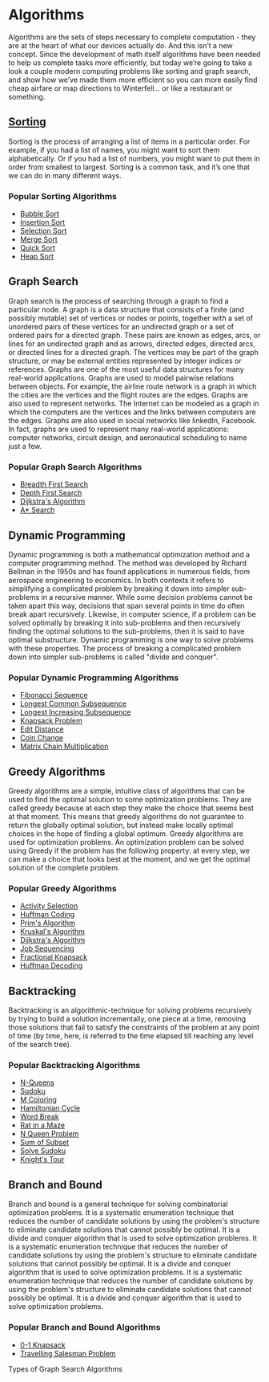 # Algorithms
Algorithms are the sets of steps necessary to complete computation - they are at the heart of what our devices actually do. And this isn’t a new concept. Since the development of math itself algorithms have been needed to help us complete tasks more efficiently, but today we’re going to take a look a couple modern computing problems like sorting and graph search, and show how we’ve made them more efficient so you can more easily find cheap airfare or map directions to Winterfell... or like a restaurant or something.  

## [Sorting](sorting/readme.md)
Sorting is the process of arranging a list of items in a particular order. For example, if you had a list of names, you might want to sort them alphabetically. Or if you had a list of numbers, you might want to put them in order from smallest to largest. Sorting is a common task, and it’s one that we can do in many different ways.
### Popular Sorting Algorithms
* [Bubble Sort](Sorting\BubbleSort\readme.md)
* [Insertion Sort](Sorting\InsertionSort\readme.md)
* [Selection Sort](Sorting\SelectionSort\readme.md)
* [Merge Sort](Sorting\MergeSort\readme.md)
* [Quick Sort](Sorting\QuickSort\readme.md)
* [Heap Sort](Sorting\HeapSort\readme.md)

## Graph Search
Graph search is the process of searching through a graph to find a particular node. A graph is a data structure that consists of a finite (and possibly mutable) set of vertices or nodes or points, together with a set of unordered pairs of these vertices for an undirected graph or a set of ordered pairs for a directed graph. These pairs are known as edges, arcs, or lines for an undirected graph and as arrows, directed edges, directed arcs, or directed lines for a directed graph. The vertices may be part of the graph structure, or may be external entities represented by integer indices or references. Graphs are one of the most useful data structures for many real-world applications. Graphs are used to model pairwise relations between objects. For example, the airline route network is a graph in which the cities are the vertices and the flight routes are the edges. Graphs are also used to represent networks. The Internet can be modeled as a graph in which the computers are the vertices and the links between computers are the edges. Graphs are also used in social networks like linkedIn, Facebook. In fact, graphs are used to represent many real-world applications: computer networks, circuit design, and aeronautical scheduling to name just a few.
### Popular Graph Search Algorithms
* [Breadth First Search](GraphSearch\BreadthFirstSearch\readme.md)
* [Depth First Search](GraphSearch\DepthFirstSearch\readme.md)
* [Dijkstra's Algorithm](GraphSearch\Dijkstra'sAlgorithm\readme.md)
* [A* Search](GraphSearch\A*Search\readme.md)

## Dynamic Programming
Dynamic programming is both a mathematical optimization method and a computer programming method. The method was developed by Richard Bellman in the 1950s and has found applications in numerous fields, from aerospace engineering to economics. In both contexts it refers to simplifying a complicated problem by breaking it down into simpler sub-problems in a recursive manner. While some decision problems cannot be taken apart this way, decisions that span several points in time do often break apart recursively. Likewise, in computer science, if a problem can be solved optimally by breaking it into sub-problems and then recursively finding the optimal solutions to the sub-problems, then it is said to have optimal substructure. Dynamic programming is one way to solve problems with these properties. The process of breaking a complicated problem down into simpler sub-problems is called "divide and conquer".
### Popular Dynamic Programming Algorithms
* [Fibonacci Sequence](DynamicProgramming\FibonacciSequence\readme.md)
* [Longest Common Subsequence](DynamicProgramming\LongestCommonSubsequence\readme.md)
* [Longest Increasing Subsequence](DynamicProgramming\LongestIncreasingSubsequence\readme.md)
* [Knapsack Problem](DynamicProgramming\KnapsackProblem\readme.md)
* [Edit Distance](DynamicProgramming\EditDistance\readme.md)
* [Coin Change](DynamicProgramming\CoinChange\readme.md)
* [Matrix Chain Multiplication](DynamicProgramming\MatrixChainMultiplication\readme.md)

## Greedy Algorithms
Greedy algorithms are a simple, intuitive class of algorithms that can be used to find the optimal solution to some optimization problems. They are called greedy because at each step they make the choice that seems best at that moment. This means that greedy algorithms do not guarantee to return the globally optimal solution, but instead make locally optimal choices in the hope of finding a global optimum. Greedy algorithms are used for optimization problems. An optimization problem can be solved using Greedy if the problem has the following property: at every step, we can make a choice that looks best at the moment, and we get the optimal solution of the complete problem.
### Popular Greedy Algorithms
* [Activity Selection](GreedyActivitySelection\readme.md)
* [Huffman Coding](GreedyHuffmanCoding\readme.md)
* [Prim's Algorithm](GreedyPrimsAlgorithm\readme.md)
* [Kruskal's Algorithm](GreedyKruskalsAlgorithm\readme.md)
* [Dijkstra's Algorithm](GreedyDijkstrasAlgorithm\readme.md)
* [Job Sequencing](GreedyJobSequencing\readme.md)
* [Fractional Knapsack](GreedyFractionalKnapsack\readme.md)
* [Huffman Decoding](GreedyHuffmanDecoding\readme.md)

## Backtracking
Backtracking is an algorithmic-technique for solving problems recursively by trying to build a solution incrementally, one piece at a time, removing those solutions that fail to satisfy the constraints of the problem at any point of time (by time, here, is referred to the time elapsed till reaching any level of the search tree).
### Popular Backtracking Algorithms
* [N-Queens](Backtracking\N-Queens\readme.md)
* [Sudoku](Backtracking\Sudoku\readme.md)
* [M Coloring](Backtracking\MColoring\readme.md)
* [Hamiltonian Cycle](Backtracking\HamiltonianCycle\readme.md)
* [Word Break](Backtracking\WordBreak\readme.md)
* [Rat in a Maze](Backtracking\RatinMaze\readme.md)
* [N Queen Problem](Backtracking\NQueenProblem\readme.md)
* [Sum of Subset](Backtracking\SumofSubset\readme.md)
* [Solve Sudoku](Backtracking\SolveSudoku\readme.md)
* [Knight's Tour](Backtracking\KnightsTour\readme.md)

## Branch and Bound
Branch and bound is a general technique for solving combinatorial optimization problems. It is a systematic enumeration technique that reduces the number of candidate solutions by using the problem's structure to eliminate candidate solutions that cannot possibly be optimal. It is a divide and conquer algorithm that is used to solve optimization problems. It is a systematic enumeration technique that reduces the number of candidate solutions by using the problem's structure to eliminate candidate solutions that cannot possibly be optimal. It is a divide and conquer algorithm that is used to solve optimization problems. It is a systematic enumeration technique that reduces the number of candidate solutions by using the problem's structure to eliminate candidate solutions that cannot possibly be optimal. It is a divide and conquer algorithm that is used to solve optimization problems.
### Popular Branch and Bound Algorithms
* [0-1 Knapsack](BranchandBound\0-1Knapsack\readme.md)
* [Travelling Salesman Problem](BranchandBound\TravellingSalesmanProblem\readme.md)

Types of Graph Search Algorithms



